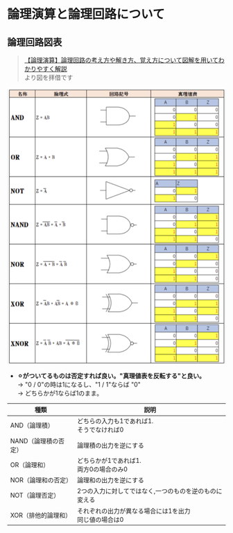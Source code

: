 # 論理演算と論理回路について

## 論理回路図表

> [【論理演算】論理回路の考え方や解き方、覚え方について図解を用いてわかりやすく解説](https://pyming.info/2021/07/24/ronri_kairo/) <br>より図を拝借です
>

![alt text](../../pic/論理回路表.png)

- **⚪︎がついてるものは否定すれば良い。"真理値表を反転する"と良い。**<br>
→ "0 / 0"の時は1になるし、"1 / 1"ならば "0"<br>
→ どちらかが1ならば1のまま。

| 種類 | 説明 |
|---|---|
| AND（論理積）|どちらの入力も1であれば1.<br> そうでなければ0|
| NAND（論理積の否定）|論理積の出力を逆にする |
| OR（論理和） |どちらかが1であれば1.<br>両方0の場合のみ0|
| NOR（論理和の否定）| 論理和の出力を逆にする|
| NOT（論理否定） |2つの入力に対してではなく,一つのものを逆のものに変える|
| XOR（排他的論理和）| それぞれの出力が異なる場合には1を出力<br>同じ値の場合は0|
